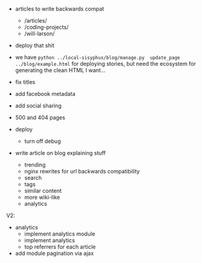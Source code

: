 * articles to write backwards compat
  * /articles/
  * /coding-projects/
  * /will-larson/

* deploy that shit
* we have ``python ../local-sisyphus/blog/manage.py  update_page ../blog/example.html``
    for deploying stories, but need the ecosystem for generating the clean HTML I want...
* fix titles 
* add facebook metadata
* add social sharing
* 500 and 404 pages
* deploy
    * turn off debug
* write article on blog explaining stuff
    * trending
    * nginx rewrites for url backwards compatibility
    * search
    * tags
    * similar content
    * more wiki-like
    * analytics

V2:

* analytics
  * implement analytics module
  * implement analytics
  * top referrers for each article
* add module pagination via ajax